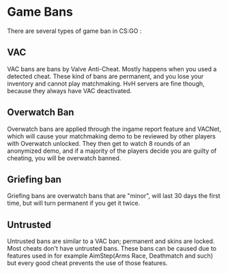 # Game Bans

There are several types of game ban in CS:GO :

## VAC

VAC bans are bans by Valve Anti-Cheat. Mostly happens when you used a detected cheat. These kind of bans are permanent, and you lose your inventory and cannot play matchmaking. HvH servers are fine though, because they always have VAC deactivated.

## Overwatch Ban

Overwatch bans are applied through the ingame report feature and VACNet, which will cause your matchmaking demo to be reviewed by other players with Overwatch unlocked. They then get to watch 8 rounds of an anonymized demo, and if a majority of the players decide you are guilty of cheating, you will be overwatch banned.

## Griefing ban

Griefing bans are overwatch bans that are "minor", will last 30 days the first time, but will turn permanent if you get it twice.

## Untrusted

Untrusted bans are similar to a VAC ban; permanent and skins are locked. Most cheats don't have untrusted bans.
These bans can be caused due to features used in for example AimStep\(Arms Race, Deathmatch and such\) but every good cheat prevents the use of those features.
